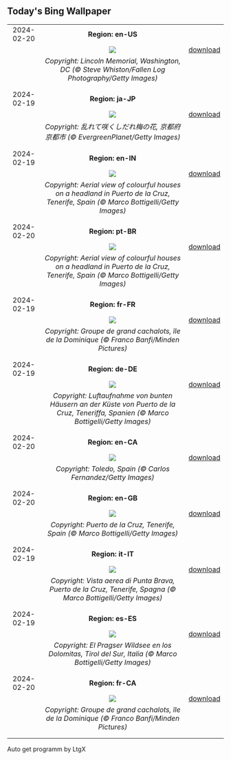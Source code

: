 ## Today's Bing Wallpaper
|      |      |      |
| :----: | :----: | :----: |
|2024-02-20|**Region: en-US**||
||![](https://www.bing.com/th?id=OHR.LincolnSunset_EN-US8001542624_UHD.jpg&pid=hp&w=1152&h=648&rs=1&c=4)| [download](https://www.bing.com/th?id=OHR.LincolnSunset_EN-US8001542624_UHD.jpg)|
||*Copyright: Lincoln Memorial, Washington, DC (© Steve Whiston/Fallen Log Photography/Getty Images)*
||
|||
|2024-02-19|**Region: ja-JP**||
||![](https://www.bing.com/th?id=OHR.Ume2024_JA-JP3356449258_UHD.jpg&pid=hp&w=1152&h=648&rs=1&c=4)| [download](https://www.bing.com/th?id=OHR.Ume2024_JA-JP3356449258_UHD.jpg)|
||*Copyright: 乱れて咲くしだれ梅の花, 京都府 京都市 (© EvergreenPlanet/Getty Images)*
||
|||
|2024-02-19|**Region: en-IN**||
||![](https://www.bing.com/th?id=OHR.CarnavalTenerife_EN-IN9126594062_UHD.jpg&pid=hp&w=1152&h=648&rs=1&c=4)| [download](https://www.bing.com/th?id=OHR.CarnavalTenerife_EN-IN9126594062_UHD.jpg)|
||*Copyright: Aerial view of colourful houses on a headland in Puerto de la Cruz, Tenerife, Spain (© Marco Bottigelli/Getty Images)*
||
|||
|2024-02-20|**Region: pt-BR**||
||![](https://www.bing.com/th?id=OHR.CarnavalTenerife_PT-BR5233903925_UHD.jpg&pid=hp&w=1152&h=648&rs=1&c=4)| [download](https://www.bing.com/th?id=OHR.CarnavalTenerife_PT-BR5233903925_UHD.jpg)|
||*Copyright: Aerial view of colourful houses on a headland in Puerto de la Cruz, Tenerife, Spain (© Marco Bottigelli/Getty Images)*
||
|||
|2024-02-19|**Region: fr-FR**||
||![](https://www.bing.com/th?id=OHR.DominicaWhales_FR-FR6517933820_UHD.jpg&pid=hp&w=1152&h=648&rs=1&c=4)| [download](https://www.bing.com/th?id=OHR.DominicaWhales_FR-FR6517933820_UHD.jpg)|
||*Copyright: Groupe de  grand cachalots, île de la Dominique (© Franco Banfi/Minden Pictures)*
||
|||
|2024-02-19|**Region: de-DE**||
||![](https://www.bing.com/th?id=OHR.CarnavalTenerife_DE-DE3563683527_UHD.jpg&pid=hp&w=1152&h=648&rs=1&c=4)| [download](https://www.bing.com/th?id=OHR.CarnavalTenerife_DE-DE3563683527_UHD.jpg)|
||*Copyright: Luftaufnahme von bunten Häusern an der Küste von Puerto de la Cruz, Teneriffa, Spanien (© Marco Bottigelli/Getty Images)*
||
|||
|2024-02-20|**Region: en-CA**||
||![](https://www.bing.com/th?id=OHR.TajoRiver_EN-CA7817370984_UHD.jpg&pid=hp&w=1152&h=648&rs=1&c=4)| [download](https://www.bing.com/th?id=OHR.TajoRiver_EN-CA7817370984_UHD.jpg)|
||*Copyright: Toledo, Spain (© Carlos Fernandez/Getty Images)*
||
|||
|2024-02-20|**Region: en-GB**||
||![](https://www.bing.com/th?id=OHR.CarnavalTenerife_EN-GB7377141712_UHD.jpg&pid=hp&w=1152&h=648&rs=1&c=4)| [download](https://www.bing.com/th?id=OHR.CarnavalTenerife_EN-GB7377141712_UHD.jpg)|
||*Copyright: Puerto de la Cruz, Tenerife, Spain (© Marco Bottigelli/Getty Images)*
||
|||
|2024-02-19|**Region: it-IT**||
||![](https://www.bing.com/th?id=OHR.CarnavalTenerife_IT-IT6859565404_UHD.jpg&pid=hp&w=1152&h=648&rs=1&c=4)| [download](https://www.bing.com/th?id=OHR.CarnavalTenerife_IT-IT6859565404_UHD.jpg)|
||*Copyright: Vista aerea di Punta Brava, Puerto de la Cruz, Tenerife, Spagna (© Marco Bottigelli/Getty Images)*
||
|||
|2024-02-19|**Region: es-ES**||
||![](https://www.bing.com/th?id=OHR.LakeDolomites_ES-ES6192174568_UHD.jpg&pid=hp&w=1152&h=648&rs=1&c=4)| [download](https://www.bing.com/th?id=OHR.LakeDolomites_ES-ES6192174568_UHD.jpg)|
||*Copyright: El Pragser Wildsee en los Dolomitas, Tirol del Sur, Italia (© Marco Bottigelli/Getty Images)*
||
|||
|2024-02-20|**Region: fr-CA**||
||![](https://www.bing.com/th?id=OHR.DominicaWhales_FR-CA0090567562_UHD.jpg&pid=hp&w=1152&h=648&rs=1&c=4)| [download](https://www.bing.com/th?id=OHR.DominicaWhales_FR-CA0090567562_UHD.jpg)|
||*Copyright: Groupe de  grand cachalots, île de la Dominique (© Franco Banfi/Minden Pictures)*
||
|||

Auto get programm by LtgX
